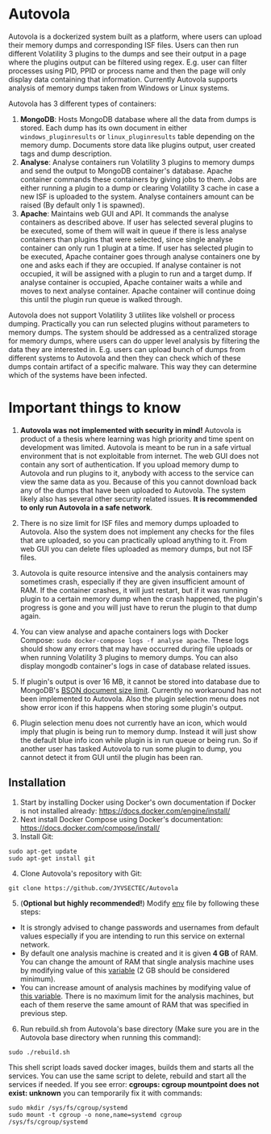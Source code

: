 # Autovola
Autovola is a dockerized system built as a platform, where users can upload their memory dumps and corresponding ISF files. Users can then run different Volatility 3 plugins to the dumps and see their output in a page where the plugins output can be filtered using regex. E.g. user can filter processes using PID, PPID or process name and then the page will only display data containing that information. Currently Autovola supports analysis of memory dumps taken from Windows or Linux systems.

Autovola has 3 different types of containers:
1. **MongoDB**: Hosts MongoDB database where all the data from dumps is stored. Each dump has its own document in either `windows_pluginresults` or `linux_pluginresults` table depending on the memory dump. Documents store data like plugins output, user created tags and dump description.
2. **Analyse**: Analyse containers run Volatility 3 plugins to memory dumps and send the output to MongoDB container's database. Apache container commands these containers by giving jobs to them. Jobs are either running a plugin to a dump or clearing Volatility 3 cache in case a new ISF is uploaded to the system. Analyse containers amount can be raised (By default only 1 is spawned).
3. **Apache**: Maintains web GUI and API. It commands the analyse containers as described above. If user has selected several plugins to be executed, some of them will wait in queue if there is less analyse containers than plugins that were selected, since single analyse container can only run 1 plugin at a time. If user has selected plugin to be executed, Apache container goes through analyse containers one by one and asks each if they are occupied. If analyse container is not occupied, it will be assigned with a plugin to run and a target dump. If analyse container is occupied, Apache container waits a while and moves to next analyse container. Apache container will continue doing this until the plugin run queue is walked through. 

Autovola does not support Volatility 3 utilites like volshell or process dumping. Practically you can run selected plugins without parameters to memory dumps. The system should be addressed as a centralized storage for memory dumps, where users can do upper level analysis by filtering the data they are interested in. E.g. users can upload bunch of dumps from different systems to Autovola and then they can check which of these dumps contain artifact of a specific malware. This way they can determine which of the systems have been infected. 

# Important things to know
1. **Autovola was not implemented with security in mind!** Autovola is product of a thesis where learning was high priority and time spent on development was limited. Autovola is meant to be run in a safe virtual environment that is not exploitable from internet. The web GUI does not contain any sort of authentication. If you upload memory dump to Autovola and run plugins to it, anybody with access to the service can view the same data as you. Because of this you cannot download back any of the dumps that have been uploaded to Autovola. The system likely also has several other security related issues. **It is recommended to only run Autovola in a safe network**.

2. There is no size limit for ISF files and memory dumps uploaded to Autovola. Also the system does not implement any checks for the files that are uploaded, so you can practically upload anything to it. From web GUI you can delete files uploaded as memory dumps, but not ISF files.

3. Autovola is quite resource intensive and the analysis containers may sometimes crash, especially if they are given insufficient amount of RAM. If the container crashes, it will just restart, but if it was running plugin to a certain memory dump when the crash happened, the plugin's progress is gone and you will just have to rerun the plugin to that dump again.

4. You can view analyse and apache containers logs with Docker Compose: `sudo docker-compose logs -f analyse apache`. These logs should show any errors that may have occurred during file uploads or when running Volatility 3 plugins to memory dumps. You can also display mongodb container's logs in case of database related issues.

5. If plugin's output is over 16 MB, it cannot be stored into database due to MongoDB's [BSON document size limit](https://docs.mongodb.com/manual/reference/limits/#mongodb-limit-BSON-Document-Size). Currently no workaround has not been implemented to Autovola. Also the plugin selection menu does not show error icon if this happens when storing some plugin's output.

6. Plugin selection menu does not currently have an icon, which would imply that plugin is being run to memory dump. Instead it will just show the default blue info icon while plugin is in run queue or being run. So if another user has tasked Autovola to run some plugin to dump, you cannot detect it from GUI until the plugin has been ran.

## Installation
1. Start by installing Docker using Docker's own documentation if Docker is not installed already:
<https://docs.docker.com/engine/install/>
2. Next install Docker Compose using Docker's documentation:
<https://docs.docker.com/compose/install/>
3. Install Git:
```shell
sudo apt-get update
sudo apt-get install git
```
4. Clone Autovola's repository with Git:
```shell
git clone https://github.com/JYVSECTEC/Autovola
```
5. (**Optional but highly recommended!**) Modify [env](.env) file by following these steps:
- It is strongly advised to change passwords and usernames from default values especially if you are intending to run this service on external network. 
- By default one analysis machine is created and it is given **4 GB** of RAM. You can change the amount of RAM that single analysis machine uses by modifying value of this [variable](.env#L16) (2 GB should be considered minimum). 
- You can increase amount of analysis machines by modifying value of [this variable](.env#L15). There is no maximum limit for the analysis machines, but each of them reserve the same amount of RAM that was specified in previous step.

6. Run rebuild.sh from Autovola's base directory (Make sure you are in the Autovola base directory when running this command):
```shell
sudo ./rebuild.sh
```
This shell script loads saved docker images, builds them and starts all the services. You can use the same script to delete, rebuild and start all the services if needed.
If you see error: **cgroups: cgroup mountpoint does not exist: unknown** you can temporarily fix it with commands:
```shell
sudo mkdir /sys/fs/cgroup/systemd
sudo mount -t cgroup -o none,name=systemd cgroup /sys/fs/cgroup/systemd
```
